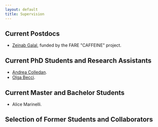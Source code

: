 ```yaml
---
layout: default
title: Supervision
---
```


<h2 class="fat-bottom">Current Postdocs</h2>
<ul>
<li> <a href="https://zgalal.github.io">Zeinab Galal</a>, funded by the FARE "CAFFEINE" project.</li>
</ul>
<h2 class="fat-bottom">Current PhD Students and Research Assistants</h2>
<ul>
<li><a href="https://www.unibo.it/sitoweb/andrea.colledan/">Andrea Colledan</a>.</li>
<li><a href="https://www.unibo.it/sitoweb/olga.becci2/">Olga Becci</a>.</li>
</ul>
<h2 class="fat-bottom">Current Master and Bachelor Students</h2>
<ul>
<li> Alice Marinelli.</li>
</ul>

<h2 class="fat-bottom">Selection of Former Students and Collaborators</h2>
<ul>
 </ul>